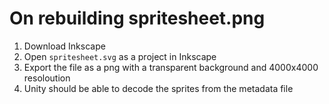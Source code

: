 # On rebuilding spritesheet.png

1. Download Inkscape
2. Open `spritesheet.svg` as a project in Inkscape
3. Export the file as a png with a transparent background and 4000x4000 resoloution
4. Unity should be able to decode the sprites from the metadata file